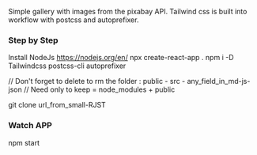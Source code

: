 Simple gallery with images from the pixabay API. Tailwind css is built into workflow with postcss and autoprefixer.

### Step by Step
Install NodeJs https://nodejs.org/en/
npx create-react-app .
npm i -D Tailwindcss postcss-cli autoprefixer

// Don't forget to delete to rm the folder : public - src - any_field_in_md-js-json
// Need only to keep = node_modules + public

git clone url_from_small-RJST

### Watch APP
npm start

